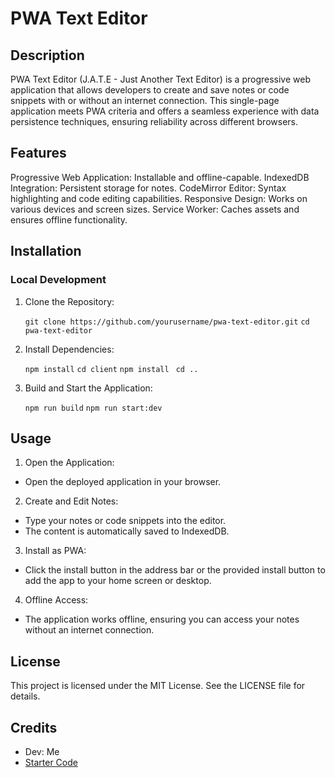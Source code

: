 # PWA Text Editor

## Description
PWA Text Editor (J.A.T.E - Just Another Text Editor) is a progressive web application that allows developers to create and save notes or code snippets with or without an internet connection. This single-page application meets PWA criteria and offers a seamless experience with data persistence techniques, ensuring reliability across different browsers.


## Features
Progressive Web Application: Installable and offline-capable.
IndexedDB Integration: Persistent storage for notes.
CodeMirror Editor: Syntax highlighting and code editing capabilities.
Responsive Design: Works on various devices and screen sizes.
Service Worker: Caches assets and ensures offline functionality.


## Installation
### Local Development
1. Clone the Repository:

    `git clone https://github.com/yourusername/pwa-text-editor.git`
   `cd pwa-text-editor`

2. Install Dependencies:

    `npm install`
    `cd client`
    `npm install `
    `cd ..`


3. Build and Start the Application:

    `npm run build`
    `npm run start:dev`



## Usage
1. Open the Application:

 - Open the deployed application in your browser.

2. Create and Edit Notes:

 - Type your notes or code snippets into the editor.
 - The content is automatically saved to IndexedDB.

3. Install as PWA:

 - Click the install button in the address bar or the provided install button to add the app to your home screen or desktop.

4. Offline Access:

 - The application works offline, ensuring you can access your notes without an internet connection.


## License
This project is licensed under the MIT License. See the LICENSE file for details.

## Credits

- Dev: Me 
- [Starter Code](https://github.com/coding-boot-camp/cautious-meme)